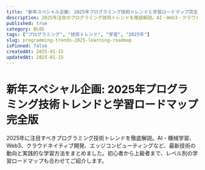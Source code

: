 ```yaml
---
title: "新年スペシャル企画: 2025年プログラミング技術トレンドと学習ロードマップ完全版"
description: 2025年注目のプログラミング技術トレンドを徹底解説。AI・Web3・クラウドネイティブなど最新技術の学習ロードマップ。
published: true
category: BLOG
tags: ["プログラミング", "技術トレンド", "学習", "2025年"]
slug: programming-trends-2025-learning-roadmap
isPinned: false
createdAt: 2025-01-15
updatedAt: 2025-01-15
---
```


# 新年スペシャル企画: 2025年プログラミング技術トレンドと学習ロードマップ完全版

2025年に注目すべきプログラミング技術トレンドを徹底解説。AI・機械学習、Web3、クラウドネイティブ開発、エッジコンピューティングなど、最新技術の動向と実践的な学習方法をまとめました。初心者から上級者まで、レベル別の学習ロードマップも合わせてご紹介します。